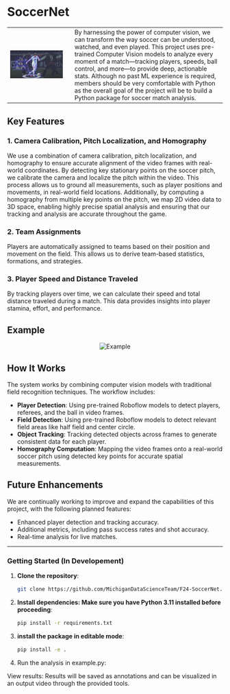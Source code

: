 # SoccerNet
<table>
  <tr>
    <td>
      <img src="assets/icon.jpeg" width="1500">
    </td>
    <td style="text-align: left; padding-left: 20px;">
By harnessing the power of computer vision, we can transform the way soccer can be understood, watched, and even played. This project uses pre-trained Computer Vision models to analyze every moment of a match—tracking players, speeds, ball control, and more—to provide deep, actionable stats. Although no past ML experience is required, members should be very comfortable with Python as the overall goal of the project will be to build a Python package for soccer match analysis.
    </td>
  </tr>
</table>

## Key Features

### 1. Camera Calibration, Pitch Localization, and Homography
We use a combination of camera calibration, pitch localization, and homography to ensure accurate alignment of the video frames with real-world coordinates. By detecting key stationary points on the soccer pitch, we calibrate the camera and localize the pitch within the video. This process allows us to ground all measurements, such as player positions and movements, in real-world field locations. Additionally, by computing a homography from multiple key points on the pitch, we map 2D video data to 3D space, enabling highly precise spatial analysis and ensuring that our tracking and analysis are accurate throughout the game.

### 2. Team Assignments
Players are automatically assigned to teams based on their position and movement on the field. This allows us to derive team-based statistics, formations, and strategies.

### 3. Player Speed and Distance Traveled
By tracking players over time, we can calculate their speed and total distance traveled during a match. This data provides insights into player stamina, effort, and performance.

## Example

<p align="center">
  <img src="/assets/example.gif" alt="Example" />
</p>


## How It Works
The system works by combining computer vision models with traditional field recognition techniques. The workflow includes:
- **Player Detection**: Using pre-trained Roboflow models to detect players, referees, and the ball in video frames.
- **Field Detection**: Using pre-trained Roboflow models to detect relevant field areas like half field and center circle.
- **Object Tracking**: Tracking detected objects across frames to generate consistent data for each player.
- **Homography Computation**: Mapping the video frames onto a real-world soccer pitch using detected key points for accurate spatial measurements.

## Future Enhancements
We are continually working to improve and expand the capabilities of this project, with the following planned features:
- Enhanced player detection and tracking accuracy.
- Additional metrics, including pass success rates and shot accuracy.
- Real-time analysis for live matches.

---

### Getting Started (In Developement)

1. **Clone the repository**:
   ```bash
   git clone https://github.com/MichiganDataScienceTeam/F24-SoccerNet.git

2. **Install dependencies: Make sure you have Python 3.11 installed before proceeding**:
   ```bash
   pip install -r requirements.txt

3. **install the package in editable mode**:
   ```bash
   pip install -e .

4. Run the analysis in example.py:
   

View results: Results will be saved as annotations and can be visualized in an output video through the provided tools.
